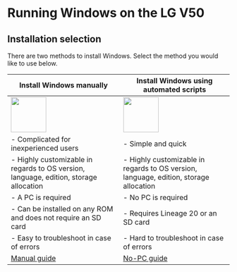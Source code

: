 # Running Windows on the LG V50

## Installation selection
There are two methods to install Windows. Select the method you would like to use below.

| **Install Windows manually** | **Install Windows using automated scripts** 
|------------------------------------------------------------------------------------------------------------------------|-------------------------------------------------------------------------------------------------------------------
| <a href="1-partition.md"><img src="https://github.com/n00b69/woa-flashlmdd/blob/main/guide/zmanual.png" width="80"></a> | <a href="nopc.md"><img src="https://github.com/n00b69/woa-flashlmdd/blob/main/guide/znopc.png" width="80"></a>
| - Complicated for inexperienced users | - Simple and quick
| - Highly customizable in regards to OS version, language, edition, storage allocation | - Highly customizable in regards to OS version, language, edition, storage allocation
| - A PC is required | - No PC is required
| - Can be installed on any ROM and does not require an SD card | - Requires Lineage 20 or an SD card
| - Easy to troubleshoot in case of errors | - Hard to troubleshoot in case of errors
| [Manual guide](1-partition.md) | [No-PC guide](nopc.md)













